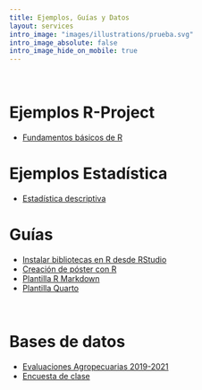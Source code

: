 ```yaml
---
title: Ejemplos, Guías y Datos
layout: services
intro_image: "images/illustrations/prueba.svg"
intro_image_absolute: false
intro_image_hide_on_mobile: true
---
```


<br>

# Ejemplos R-Project

- [Fundamentos básicos de R](https://rpubs.com/Edimer/946766)


# Ejemplos Estadística

- [Estadística descriptiva](https://rpubs.com/Edimer/951047)


# Guías

- [Instalar bibliotecas en R desde RStudio](/temas/Guides/01-InstallPackage.html)
- [Creación de póster con R](/temas/Guides/examples_experimental_design/poster-plantilla.zip)
- [Plantilla R Markdown](/temas/Guides/00-plantila-rmarkdown.zip)
- [Plantilla Quarto](/temas/Guides/plantilla-quarto.zip)

<br>

# Bases de datos

- [Evaluaciones Agropecuarias 2019-2021](/temas/data/Evaluaciones_Agropecuarias_Municipales___EVA._2019_-_2021._Base_Agr_cola.csv)
- [Encuesta de clase](/temas/data/Encuesta-Respuestas.xlsx)
